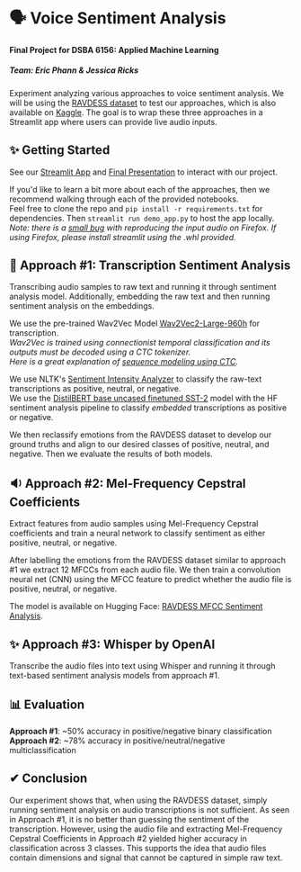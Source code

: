 # 🗣️ Voice Sentiment Analysis
#### Final Project for DSBA 6156: Applied Machine Learning  
##### Team: Eric Phann & Jessica Ricks  
Experiment analyzing various approaches to voice sentiment analysis. We will be using the [RAVDESS dataset](https://zenodo.org/records/1188976) to test our approaches, which is also available on [Kaggle](https://www.kaggle.com/datasets/uwrfkaggler/ravdess-emotional-speech-audio). The goal is to wrap these three approaches in a Streamlit app where users can provide live audio inputs.  

## ✨ Getting Started  
See our [Streamlit App](https://dsba6156-voice-sentiment-analysis.streamlit.app/) and [Final Presentation](https://docs.google.com/presentation/d/18L64Poe5cV0n1BEYlrE9AyrDcyeh2xB7CktCSxRDHHg/edit?usp=sharing) to interact with our project.  

If you'd like to learn a bit more about each of the approaches, then we recommend walking through each of the provided notebooks.  
Feel free to clone the repo and `pip install -r requirements.txt` for dependencies. Then `streamlit run demo_app.py` to host the app locally. 
_Note: there is a [small bug](https://github.com/streamlit/streamlit/issues/9799) with reproducing the input audio on Firefox. If using Firefox, please install streamlit using the .whl provided._  

## 📝 Approach #1: Transcription Sentiment Analysis
Transcribing audio samples to raw text and running it through sentiment analysis model. Additionally, embedding the raw text and then running sentiment analysis on the embeddings.

We use the pre-trained Wav2Vec Model [Wav2Vec2-Large-960h](https://huggingface.co/facebook/wav2vec2-large-960h) for transcription.  
_Wav2Vec is trained using connectionist temporal classification and its outputs must be decoded using a CTC tokenizer._  
_Here is a great explanation of [sequence modeling using CTC](https://distill.pub/2017/ctc/)._  

We use NLTK's [Sentiment Intensity Analyzer](https://www.nltk.org/api/nltk.sentiment.vader.html) to classify the raw-text transcriptions as positive, neutral, or negative.  
We use the [DistilBERT base uncased finetuned SST-2](https://huggingface.co/distilbert/distilbert-base-uncased-finetuned-sst-2-english) model with the HF sentiment analysis pipeline to classify _embedded_ transcriptions as positive or negative.  

We then reclassify emotions from the RAVDESS dataset to develop our ground truths and align to our desired classes of positive, neutral, and negative. Then we evaluate the results of both models.

## 🔉 Approach #2: Mel-Frequency Cepstral Coefficients  
Extract features from audio samples using Mel-Frequency Cepstral coefficients and train a neural network to classify sentiment as either positive, neutral, or negative.  

After labelling the emotions from the RAVDESS dataset similar to approach #1 we extract 12 MFCCs from each audio file. We then train a convolution neural net (CNN) using the MFCC feature to predict whether the audio file is positive, neutral, or negative.   

The model is available on Hugging Face: [RAVDESS MFCC Sentiment Analysis](ericphann/RAVDESS_MFCC_Sentiment_Analysis).

## ✨ Approach #3: Whisper by OpenAI  
Transcribe the audio files into text using Whisper and running it through text-based sentiment analysis models from approach #1.

## 📊 Evaluation  
__Approach #1__: ~50% accuracy in positive/negative binary classification  
__Approach #2__: ~78% accuracy in positive/neutral/negative multiclassification  

## ✔ Conclusion  
Our experiment shows that, when using the RAVDESS dataset, simply running sentiment analysis on audio transcriptions is not sufficient. As seen in Approach #1, it is no better than guessing the sentiment of the transcription. However, using the audio file and extracting Mel-Frequency Cepstral Coefficients in Approach #2 yielded higher accuracy in classification across 3 classes. This supports the idea that audio files contain dimensions and signal that cannot be captured in simple raw text.
